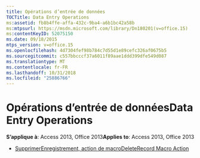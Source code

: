 ```yaml
---
title: Opérations d’entrée de données
TOCTitle: Data Entry Operations
ms:assetid: fb8b4ffe-affa-432c-9ba4-a6b1bc42a58b
ms:mtpsurl: https://msdn.microsoft.com/library/Dn180201(v=office.15)
ms:contentKeyID: 52075150
ms.date: 09/18/2015
mtps_version: v=office.15
ms.openlocfilehash: 4d7304fef98b784c7d55d1e89cefc326af0675b5
ms.sourcegitcommit: c557bbcccf37a6011f89aae1ddd399dfe549d087
ms.translationtype: MT
ms.contentlocale: fr-FR
ms.lasthandoff: 10/31/2018
ms.locfileid: "25886766"
---
```

# <a name="data-entry-operations"></a><span data-ttu-id="fc810-102">Opérations d’entrée de données</span><span class="sxs-lookup"><span data-stu-id="fc810-102">Data Entry Operations</span></span>


<span data-ttu-id="fc810-103">**S’applique à**: Access 2013, Office 2013</span><span class="sxs-lookup"><span data-stu-id="fc810-103">**Applies to**: Access 2013, Office 2013</span></span>



  - [<span data-ttu-id="fc810-104">SupprimerEnregistrement, action de macro</span><span class="sxs-lookup"><span data-stu-id="fc810-104">DeleteRecord Macro Action</span></span>](deleterecord-macro-action.md)

